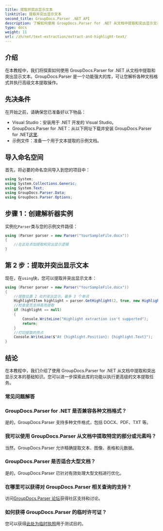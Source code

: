 ```yaml
---
title: 提取并突出显示文本
linktitle: 提取并突出显示文本
second_title: GroupDocs.Parser .NET API
description: 了解如何使用 GroupDocs.Parser for .NET 从文档中提取和突出显示文本。在 .NET 项目中高效提取文本的简单步骤。
type: docs
weight: 11
url: /zh/net/text-extraction/extract-and-highlight-text/
---
```

## 介绍
在本教程中，我们将探索如何使用 GroupDocs.Parser for .NET 从文档中提取和突出显示文本。GroupDocs.Parser 是一个功能强大的库，可让您解析各种文档格式并执行高级文本提取操作。
## 先决条件
在开始之前，请确保您已准备好以下物品：
- Visual Studio：安装用于 .NET 开发的 Visual Studio。
-  GroupDocs.Parser for .NET：从以下网址下载并安装 GroupDocs.Parser for .NET[这里](https://releases.groupdocs.com/parser/net/).
- 示例文件：准备一个用于文本提取的示例文档。

## 导入命名空间
首先，将必要的命名空间导入到您的项目中：
```csharp
using System;
using System.Collections.Generic;
using System.Text;
using GroupDocs.Parser.Data;
using GroupDocs.Parser.Options;
```
## 步骤 1：创建解析器实例
实例化`Parser`类与您的示例文件路径：
```csharp
using (Parser parser = new Parser("YourSampleFile.docx"))
{
    //在此处添加提取和突出显示逻辑
}
```
## 第 2 步：提取并突出显示文本
现在，在`using`块，您可以提取并突出显示文本：
```csharp
using (Parser parser = new Parser("YourSampleFile.docx"))
{
    //提取位置 2 处的突出显示，最多 3 个单词
    HighlightItem highlight = parser.GetHighlight(2, true, new HighlightOptions(3));
    //检查是否支持高亮提取
    if (highlight == null)
    {
        Console.WriteLine("Highlight extraction isn't supported");
        return;
    }
    //打印提取的亮点
    Console.WriteLine($"At {highlight.Position}: {highlight.Text}");
}
```

## 结论
在本教程中，我们介绍了使用 GroupDocs.Parser for .NET 从文档中提取和突出显示文本的基础知识。您可以进一步探索此库的功能以执行更高级的文本提取任务。

### 常见问题解答
### GroupDocs.Parser for .NET 是否兼容各种文档格式？
是的，GroupDocs.Parser 支持多种文件格式，包括 DOCX、PDF、TXT 等。
### 我可以使用 GroupDocs.Parser 从文档中提取特定的部分或元素吗？
当然，GroupDocs.Parser 允许精确提取文本、图像、表格和元数据。
### GroupDocs.Parser 是否适合大型文档？
是的，GroupDocs.Parser 已针对有效处理大型文档进行优化。
### 在哪里可以获得对 GroupDocs.Parser 相关查询的支持？
访问[GroupDocs.Parser 论坛](https://forum.groupdocs.com/c/parser/17)获得社区支持和讨论。
### 如何获得 GroupDocs.Parser 的临时许可证？
您可以获得[此处为临时执照](https://purchase.groupdocs.com/temporary-license/)用于测试目的。